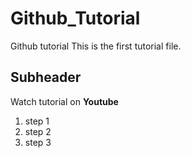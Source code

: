 # Github_Tutorial
Github tutorial
This is the first tutorial file.

## Subheader
Watch tutorial on **Youtube**

1. step 1
2. step 2
3. step 3
